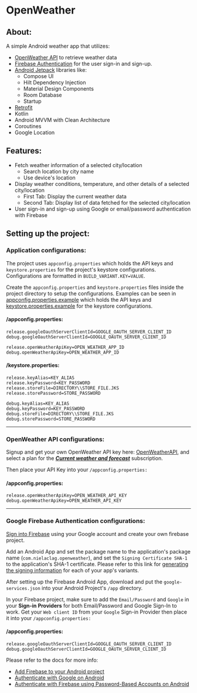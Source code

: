 # OpenWeather

## About:

A simple Android weather app that utilizes:
+ [OpenWeather API](https://openweathermap.org/api) to retrieve weather data
+ [Firebase Authentication](https://firebase.google.com/docs/auth) for the user sign-in and sign-up.
+ [Android Jetpack](https://developer.android.com/jetpack) libraries like:
    + Compose UI
    + Hilt Dependency Injection
    + Material Design Components
    + Room Database
    + Startup
+ [Retrofit](https://github.com/square/retrofit)
+ Kotlin
+ Android MVVM with Clean Architecture
+ Coroutines
+ Google Location

## Features:

+ Fetch weather information of a selected city/location
    + Search location by city name
    + Use device&apos;s location
+ Display weather conditions, temperature, and other details of a selected city/location
    + First Tab: Display the current weather data
    + Second Tab: Display list of data fetched for the selected city/location
+ User sign-in and sign-up using Google or email/password authentication with Firebase

## Setting up the project:

### Application configurations:

The project uses `appconfig.properties` which holds the API keys and `keystore.properties` for the project&apos;s keystore configurations. Configurations are formatted in `BUILD_VARIANT.KEY=VALUE`.


Create the `appconfig.properties` and `keystore.properties` files inside the project directory to setup the configurations. Examples can be seen in [appconfig.properties.example](/appconfig.properties.example) which holds the API keys and [keystore.properties.example](/keystore.properties.example) for the keystore configurations.

#### /appconfig.properties:

```
release.googleOauthServerClientId=GOOGLE_OAUTH_SERVER_CLIENT_ID
debug.googleOauthServerClientId=GOOGLE_OAUTH_SERVER_CLIENT_ID

release.openWeatherApiKey=OPEN_WEATHER_APP_ID
debug.openWeatherApiKey=OPEN_WEATHER_APP_ID
```

#### /keystore.properties:

```
release.keyAlias=KEY_ALIAS
release.keyPassword=KEY_PASSWORD
release.storeFile=DIRECTORY\\STORE_FILE.JKS
release.storePassword=STORE_PASSWORD

debug.keyAlias=KEY_ALIAS
debug.keyPassword=KEY_PASSWORD
debug.storeFile=DIRECTORY\\STORE_FILE.JKS
debug.storePassword=STORE_PASSWORD
```

---

### OpenWeather API configurations:

Signup and get your own OpenWeather API key here: [OpenWeatherAPI](https://openweathermap.org/api), and select a plan for the _**[Current weather and forecast](https://openweathermap.org/price)**_ subscription.

Then place your API Key into your `/appconfig.properties:`

#### /appconfig.properties:

```
release.openWeatherApiKey=OPEN_WEATHER_API_KEY
debug.openWeatherApiKey=OPEN_WEATHER_API_KEY
```

---
### Google Firebase Authentication configurations:

[Sign into Firebase](https://console.firebase.google.com/) using your Google account and create your own firebase project.

Add an Android App and set the package name to the application&apos;s package name (`com.nielaclag.openweather`), and set the `Signing Certificate SHA-1` to the application&apos;s SHA-1 certificate. Please refer to this link for [generating the signing information](https://developers.google.com/android/guides/client-auth#using_gradles_signing_report) for each of your app&apos;s variants.

After setting up the Firebase Android App, download and put the `google-services.json` into your Android Project&apos;s `/app` directory.


In your Firebase project, make sure to add the `Email/Password` and `Google` in your **Sign-in Providers** for both Email/Password and Google Sign-In to work.
Get your `Web client ID` from your `Google` Sign-in Provider then place it into your `/appconfig.properties:`

#### /appconfig.properties:

```
release.googleOauthServerClientId=GOOGLE_OAUTH_SERVER_CLIENT_ID
debug.googleOauthServerClientId=GOOGLE_OAUTH_SERVER_CLIENT_ID
```

Please refer to the docs for more info:

+ [Add Firebase to your Android project](https://firebase.google.com/docs/android/setup)
+ [Authenticate with Google on Android](https://firebase.google.com/docs/auth/android/google-signin)
+ [Authenticate with Firebase using Password-Based Accounts on Android](https://firebase.google.com/docs/auth/android/password-auth)